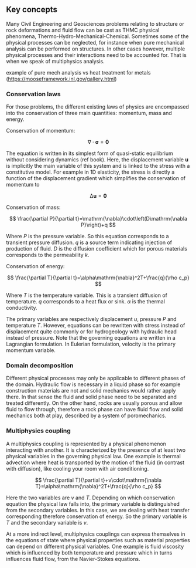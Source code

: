 ## Key concepts

Many Civil Engineering and Geosciences problems relating to structure or rock deformations and fluid flow can be cast as THMC physical phenomena, Thermo-Hydro-Mechanical-Chemical. Sometimes some of the physical processes can be neglected, for instance when pure mechanical analysis can be performed on structures. In other cases however, multiple physical processes and their interactions need to be accounted for. That is when we speak of multiphysics analysis.

example of pure mech analysis vs heat treatment for metals (https://mooseframework.inl.gov/gallery.html)

### Conservation laws
For those problems, the different existing laws of physics are encompassed into the conservation of three main quantities: momentum, mass and energy.

Conservation of momentum:

$$
\mathrm{\nabla}\cdot\boldsymbol{\sigma}=\boldsymbol{0}
$$

The equation is written in its simplest form of quasi-static equilibrium without considering dynamics (ref book). Here, the displacement variable $\mathbf{u}$ is implicitly the main variable of this system and is linked to the stress with a constitutive model. For example in 1D elasticity, the stress is directly a function of the displacement gradient which simplifies the conservation of momentum to

$$
\mathrm{\Delta \mathbf{u}}=\mathbf{0}
$$

Conservation of mass:

$$
\frac{\partial P}{\partial t}=\mathrm{\nabla}\cdot\left(D\mathrm{\nabla P}\right)+q
$$

Where $P$ is the pressure variable. So this equation corresponds to a transient pressure diffusion. $q$ is a source term indicating injection of production of fluid. $D$ is the diffusion coefficient which for porous materials corresponds to the permeability $k$.

Conservation of energy:

$$
\frac{\partial T}{\partial t}=\alpha\mathrm{\nabla}^2T+\frac{q}{\rho c_p}
$$

Where $T$ is the temperature variable. This is a transient diffusion of temperature. $q$ corresponds to a heat flux or sink. $\alpha$ is the thermal conductivity.

The primary variables are respectively displacement $u$, pressure $P$ and temperature $T$.
However, equations can be rewritten with stress instead of displacement quite commonly or for hydrogeology with hydraulic head instead of pressure.
Note that the governing equations are written in a Lagrangian formulation. In Eulerian formulation, velocity is the primary momentum variable.

### Domain decomposition
Different physical processes may only be applicable to different phases of the domain. Hydraulic flow is necessary in a liquid phase so for example construction materials are not and solid mechanics would rather apply there. In that sense the fluid and solid phase need to be separated and treated differently. On the other hand, rocks are usually porous and allow fluid to flow through, therefore a rock phase can have fluid flow and solid mechanics both at play, described by a system of poromechanics.

### Multiphysics coupling
A multiphysics coupling is represented by a physical phenomenon interacting with another. It is characterized by the presence of at least two physical variables in the governing physical law. One example is thermal advection where heat is transported by the motion of the fluid (in contrast with diffusion), like cooling your room with air conditioning.

$$
\frac{\partial T}{\partial t}+v\cdot\mathrm{\nabla T}=\alpha\mathrm{\nabla}^2T+\frac{q}{\rho c_p}
$$

Here the two variables are $v$ and $T$. Depending on which conservation equation the physical law falls into, the primary variable is distinguished from the secondary variables. In this case, we are dealing with heat transfer corresponding therefore conservation of energy. So the primary variable is $T$ and the secondary variable is $v$.

At a more indirect level, multiphysics couplings can express themselves in the equations of state where physical properties such as material properties can depend on different physical variables. One example is fluid viscosity which is influenced by both temperature and pressure which in turns influences fluid flow, from the Navier-Stokes equations.
